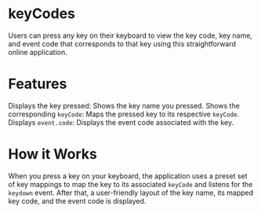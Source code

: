 # keyCodes

Users can press any key on their keyboard to view the key code, key name, and event code that corresponds to that key using this straightforward online application.

# Features
Displays the key pressed: Shows the key name you pressed.
Shows the corresponding `keyCode`: Maps the pressed key to its respective `keyCode`.
Displays `event.code`: Displays the event code associated with the key.

# How it Works
When you press a key on your keyboard, the application uses a preset set of key mappings to map the key to its associated `keyCode` and listens for the `keydown` event. After that, a user-friendly layout of the key name, its mapped key code, and the event code is displayed.
